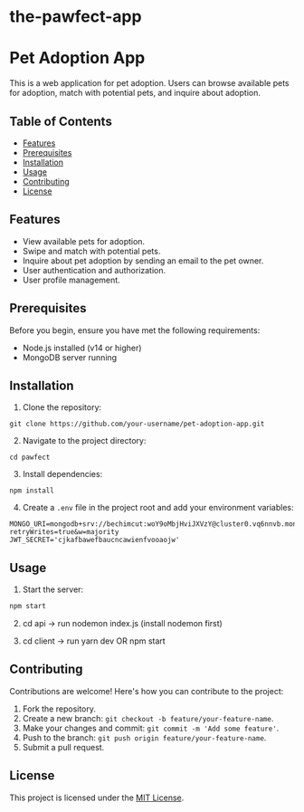 # the-pawfect-app


# Pet Adoption App

This is a web application for pet adoption. Users can browse available pets for adoption, match with potential pets, and inquire about adoption.

## Table of Contents

- [Features](#features)
- [Prerequisites](#prerequisites)
- [Installation](#installation)
- [Usage](#usage)
- [Contributing](#contributing)
- [License](#license)

## Features

- View available pets for adoption.
- Swipe and match with potential pets.
- Inquire about pet adoption by sending an email to the pet owner.
- User authentication and authorization.
- User profile management.

## Prerequisites

Before you begin, ensure you have met the following requirements:

- Node.js installed (v14 or higher)
- MongoDB server running

## Installation

1. Clone the repository:

```
git clone https://github.com/your-username/pet-adoption-app.git
```

2. Navigate to the project directory:

```
cd pawfect
```

3. Install dependencies:

```
npm install
```

4. Create a `.env` file in the project root and add your environment variables:

```
MONGO_URI=mongodb+srv://bechimcut:woY9oMbjHviJXVzY@cluster0.vq6nnvb.mongodb.net/?retryWrites=true&w=majority
JWT_SECRET='cjkafbawefbaucncawienfvooaojw'
```

## Usage

1. Start the server:

```bash
npm start
```

2. cd api -> run nodemon index.js (install nodemon first)

3. cd client -> run yarn dev OR npm start

## Contributing

Contributions are welcome! Here's how you can contribute to the project:

1. Fork the repository.
2. Create a new branch: `git checkout -b feature/your-feature-name`.
3. Make your changes and commit: `git commit -m 'Add some feature'`.
4. Push to the branch: `git push origin feature/your-feature-name`.
5. Submit a pull request.

## License

This project is licensed under the [MIT License](LICENSE).
```
